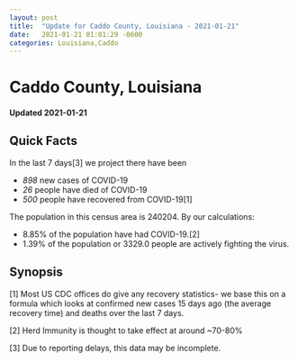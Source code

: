 ```yaml
---
layout: post
title:  "Update for Caddo County, Louisiana - 2021-01-21"
date:   2021-01-21 01:01:29 -0600
categories: Louisiana,Caddo
---
```


# Caddo County, Louisiana
#### Updated 2021-01-21

## Quick Facts

In the last 7 days[3] we project there have been
- *898* new cases of COVID-19
- *26* people have died of COVID-19
- *500* people have recovered from COVID-19[1]

The population in this census area is 240204. By our calculations:
- 8.85% of the population have had COVID-19.[2]
- 1.39% of the population or 3329.0 people are actively fighting the virus.

## Synopsis




[1] Most US CDC offices do give any recovery statistics- we base this on a formula which looks at confirmed new cases
15 days ago (the average recovery time) and deaths over the last 7 days.

[2] Herd Immunity is thought to take effect at around ~70-80%

[3] Due to reporting delays, this data may be incomplete.
 
    